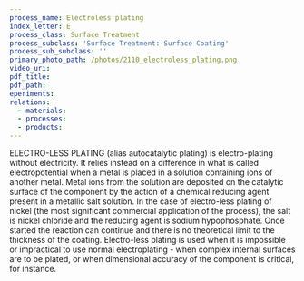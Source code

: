 ```yaml
---
process_name: Electroless plating
index_letter: E
process_class: Surface Treatment
process_subclass: 'Surface Treatment: Surface Coating'
process_sub_subclass: ''
primary_photo_path: /photos/2110_electroless_plating.png
video_uri:
pdf_title:
pdf_path:
eperiments:
relations:
  - materials:
  - processes:
  - products:
---
```


ELECTRO-LESS PLATING (alias autocatalytic plating) is electro-plating without electricity. It relies instead on a difference in what is called electropotential when a metal is placed in a solution containing ions of another metal. Metal ions from the solution are deposited on the catalytic surface of the component by the action of a chemical reducing agent present in a metallic salt solution. In the case of electro-less plating of nickel (the most significant commercial application of the process), the salt is nickel chloride and the reducing agent is sodium hypophosphate. Once started the reaction can continue and there is no theoretical limit to the thickness of the coating. Electro-less plating is used when it is impossible or impractical to use normal electroplating - when complex internal surfaces are to be plated, or when dimensional accuracy of the component is critical, for instance.


